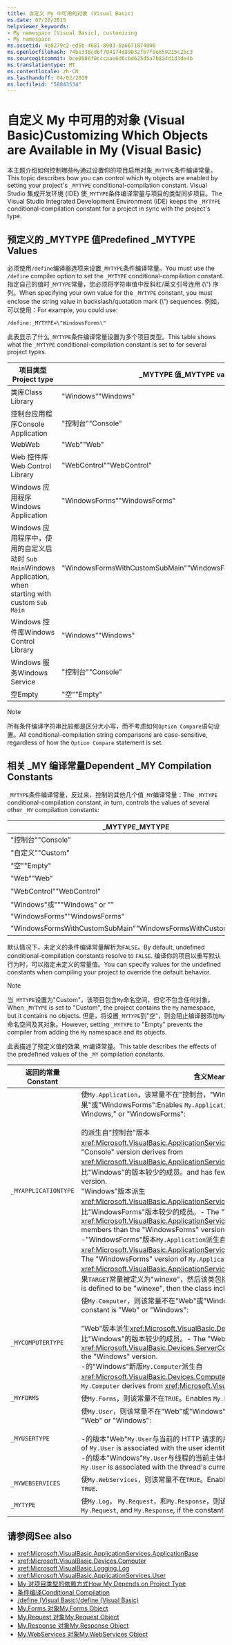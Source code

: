 ```yaml
---
title: 自定义 My 中可用的对象 (Visual Basic)
ms.date: 07/20/2015
helpviewer_keywords:
- My namespace [Visual Basic], customizing
- My namespace
ms.assetid: 4e8279c2-ed5b-4681-8903-8a6671874000
ms.openlocfilehash: 74be338cd6f704174d89032fb7f9e859215c2bc3
ms.sourcegitcommit: bce0586f0cccaae6d6cbd625d5a7b824d1d3de4b
ms.translationtype: MT
ms.contentlocale: zh-CN
ms.lasthandoff: 04/02/2019
ms.locfileid: "58843534"
---
```

# <a name="customizing-which-objects-are-available-in-my-visual-basic"></a><span data-ttu-id="3d6a2-102">自定义 My 中可用的对象 (Visual Basic)</span><span class="sxs-lookup"><span data-stu-id="3d6a2-102">Customizing Which Objects are Available in My (Visual Basic)</span></span>
<span data-ttu-id="3d6a2-103">本主题介绍如何控制哪些`My`通过设置你的项目启用对象`_MYTYPE`条件编译常量。</span><span class="sxs-lookup"><span data-stu-id="3d6a2-103">This topic describes how you can control which `My` objects are enabled by setting your project's `_MYTYPE` conditional-compilation constant.</span></span> <span data-ttu-id="3d6a2-104">Visual Studio 集成开发环境 (IDE) 使`_MYTYPE`条件编译常量与项目的类型同步项目。</span><span class="sxs-lookup"><span data-stu-id="3d6a2-104">The Visual Studio Integrated Development Environment (IDE) keeps the `_MYTYPE` conditional-compilation constant for a project in sync with the project's type.</span></span>  
  
## <a name="predefined-mytype-values"></a><span data-ttu-id="3d6a2-105">预定义的 _MYTYPE 值</span><span class="sxs-lookup"><span data-stu-id="3d6a2-105">Predefined _MYTYPE Values</span></span>  
 <span data-ttu-id="3d6a2-106">必须使用`/define`编译器选项来设置`_MYTYPE`条件编译常量。</span><span class="sxs-lookup"><span data-stu-id="3d6a2-106">You must use the `/define` compiler option to set the `_MYTYPE` conditional-compilation constant.</span></span> <span data-ttu-id="3d6a2-107">指定自己的值时`_MYTYPE`常量，您必须将字符串值中反斜杠/英文引号连用 (\\") 序列。</span><span class="sxs-lookup"><span data-stu-id="3d6a2-107">When specifying your own value for the `_MYTYPE` constant, you must enclose the string value in backslash/quotation mark (\\") sequences.</span></span> <span data-ttu-id="3d6a2-108">例如，可以使用：</span><span class="sxs-lookup"><span data-stu-id="3d6a2-108">For example, you could use:</span></span>  
  
```  
/define:_MYTYPE=\"WindowsForms\"  
```  
  
 <span data-ttu-id="3d6a2-109">此表显示了什么`_MYTYPE`条件编译常量设置为多个项目类型。</span><span class="sxs-lookup"><span data-stu-id="3d6a2-109">This table shows what the `_MYTYPE` conditional-compilation constant is set to for several project types.</span></span>  
  
|<span data-ttu-id="3d6a2-110">项目类型</span><span class="sxs-lookup"><span data-stu-id="3d6a2-110">Project type</span></span>|<span data-ttu-id="3d6a2-111">_MYTYPE 值</span><span class="sxs-lookup"><span data-stu-id="3d6a2-111">_MYTYPE value</span></span>|  
|------------------|--------------------|  
|<span data-ttu-id="3d6a2-112">类库</span><span class="sxs-lookup"><span data-stu-id="3d6a2-112">Class Library</span></span>|<span data-ttu-id="3d6a2-113">"Windows"</span><span class="sxs-lookup"><span data-stu-id="3d6a2-113">"Windows"</span></span>|  
|<span data-ttu-id="3d6a2-114">控制台应用程序</span><span class="sxs-lookup"><span data-stu-id="3d6a2-114">Console Application</span></span>|<span data-ttu-id="3d6a2-115">"控制台"</span><span class="sxs-lookup"><span data-stu-id="3d6a2-115">"Console"</span></span>|  
|<span data-ttu-id="3d6a2-116">Web</span><span class="sxs-lookup"><span data-stu-id="3d6a2-116">Web</span></span>|<span data-ttu-id="3d6a2-117">"Web"</span><span class="sxs-lookup"><span data-stu-id="3d6a2-117">"Web"</span></span>|  
|<span data-ttu-id="3d6a2-118">Web 控件库</span><span class="sxs-lookup"><span data-stu-id="3d6a2-118">Web Control Library</span></span>|<span data-ttu-id="3d6a2-119">"WebControl"</span><span class="sxs-lookup"><span data-stu-id="3d6a2-119">"WebControl"</span></span>|  
|<span data-ttu-id="3d6a2-120">Windows 应用程序</span><span class="sxs-lookup"><span data-stu-id="3d6a2-120">Windows Application</span></span>|<span data-ttu-id="3d6a2-121">"WindowsForms"</span><span class="sxs-lookup"><span data-stu-id="3d6a2-121">"WindowsForms"</span></span>|  
|<span data-ttu-id="3d6a2-122">Windows 应用程序中，使用的自定义启动时 `Sub Main`</span><span class="sxs-lookup"><span data-stu-id="3d6a2-122">Windows Application, when starting with custom `Sub Main`</span></span>|<span data-ttu-id="3d6a2-123">"WindowsFormsWithCustomSubMain"</span><span class="sxs-lookup"><span data-stu-id="3d6a2-123">"WindowsFormsWithCustomSubMain"</span></span>|  
|<span data-ttu-id="3d6a2-124">Windows 控件库</span><span class="sxs-lookup"><span data-stu-id="3d6a2-124">Windows Control Library</span></span>|<span data-ttu-id="3d6a2-125">"Windows"</span><span class="sxs-lookup"><span data-stu-id="3d6a2-125">"Windows"</span></span>|  
|<span data-ttu-id="3d6a2-126">Windows 服务</span><span class="sxs-lookup"><span data-stu-id="3d6a2-126">Windows Service</span></span>|<span data-ttu-id="3d6a2-127">"控制台"</span><span class="sxs-lookup"><span data-stu-id="3d6a2-127">"Console"</span></span>|  
|<span data-ttu-id="3d6a2-128">空</span><span class="sxs-lookup"><span data-stu-id="3d6a2-128">Empty</span></span>|<span data-ttu-id="3d6a2-129">"空"</span><span class="sxs-lookup"><span data-stu-id="3d6a2-129">"Empty"</span></span>|  
  
> [!NOTE]
>  <span data-ttu-id="3d6a2-130">所有条件编译字符串比较都是区分大小写，而不考虑如何`Option Compare`语句设置。</span><span class="sxs-lookup"><span data-stu-id="3d6a2-130">All conditional-compilation string comparisons are case-sensitive, regardless of how the `Option Compare` statement is set.</span></span>  
  
## <a name="dependent-my-compilation-constants"></a><span data-ttu-id="3d6a2-131">相关 _MY 编译常量</span><span class="sxs-lookup"><span data-stu-id="3d6a2-131">Dependent _MY Compilation Constants</span></span>  
 <span data-ttu-id="3d6a2-132">`_MYTYPE`条件编译常量，反过来，控制的其他几个值`_MY`编译常量：</span><span class="sxs-lookup"><span data-stu-id="3d6a2-132">The `_MYTYPE` conditional-compilation constant, in turn, controls the values of several other `_MY` compilation constants:</span></span>  
  
|<span data-ttu-id="3d6a2-133">_MYTYPE</span><span class="sxs-lookup"><span data-stu-id="3d6a2-133">_MYTYPE</span></span>|<span data-ttu-id="3d6a2-134">_MYAPPLICATIONTYPE</span><span class="sxs-lookup"><span data-stu-id="3d6a2-134">_MYAPPLICATIONTYPE</span></span>|<span data-ttu-id="3d6a2-135">_MYCOMPUTERTYPE</span><span class="sxs-lookup"><span data-stu-id="3d6a2-135">_MYCOMPUTERTYPE</span></span>|<span data-ttu-id="3d6a2-136">_MYFORMS</span><span class="sxs-lookup"><span data-stu-id="3d6a2-136">_MYFORMS</span></span>|<span data-ttu-id="3d6a2-137">_MYUSERTYPE</span><span class="sxs-lookup"><span data-stu-id="3d6a2-137">_MYUSERTYPE</span></span>|<span data-ttu-id="3d6a2-138">_MYWEBSERVICES</span><span class="sxs-lookup"><span data-stu-id="3d6a2-138">_MYWEBSERVICES</span></span>|  
|--------------|-------------------------|----------------------|---------------|------------------|---------------------|  
|<span data-ttu-id="3d6a2-139">"控制台"</span><span class="sxs-lookup"><span data-stu-id="3d6a2-139">"Console"</span></span>|<span data-ttu-id="3d6a2-140">"控制台"</span><span class="sxs-lookup"><span data-stu-id="3d6a2-140">"Console"</span></span>|<span data-ttu-id="3d6a2-141">"Windows"</span><span class="sxs-lookup"><span data-stu-id="3d6a2-141">"Windows"</span></span>|<span data-ttu-id="3d6a2-142">未定义</span><span class="sxs-lookup"><span data-stu-id="3d6a2-142">Undefined</span></span>|<span data-ttu-id="3d6a2-143">"Windows"</span><span class="sxs-lookup"><span data-stu-id="3d6a2-143">"Windows"</span></span>|<span data-ttu-id="3d6a2-144">true</span><span class="sxs-lookup"><span data-stu-id="3d6a2-144">TRUE</span></span>|  
|<span data-ttu-id="3d6a2-145">"自定义"</span><span class="sxs-lookup"><span data-stu-id="3d6a2-145">"Custom"</span></span>|<span data-ttu-id="3d6a2-146">未定义</span><span class="sxs-lookup"><span data-stu-id="3d6a2-146">Undefined</span></span>|<span data-ttu-id="3d6a2-147">未定义</span><span class="sxs-lookup"><span data-stu-id="3d6a2-147">Undefined</span></span>|<span data-ttu-id="3d6a2-148">未定义</span><span class="sxs-lookup"><span data-stu-id="3d6a2-148">Undefined</span></span>|<span data-ttu-id="3d6a2-149">未定义</span><span class="sxs-lookup"><span data-stu-id="3d6a2-149">Undefined</span></span>|<span data-ttu-id="3d6a2-150">未定义</span><span class="sxs-lookup"><span data-stu-id="3d6a2-150">Undefined</span></span>|  
|<span data-ttu-id="3d6a2-151">"空"</span><span class="sxs-lookup"><span data-stu-id="3d6a2-151">"Empty"</span></span>|<span data-ttu-id="3d6a2-152">未定义</span><span class="sxs-lookup"><span data-stu-id="3d6a2-152">Undefined</span></span>|<span data-ttu-id="3d6a2-153">未定义</span><span class="sxs-lookup"><span data-stu-id="3d6a2-153">Undefined</span></span>|<span data-ttu-id="3d6a2-154">未定义</span><span class="sxs-lookup"><span data-stu-id="3d6a2-154">Undefined</span></span>|<span data-ttu-id="3d6a2-155">未定义</span><span class="sxs-lookup"><span data-stu-id="3d6a2-155">Undefined</span></span>|<span data-ttu-id="3d6a2-156">未定义</span><span class="sxs-lookup"><span data-stu-id="3d6a2-156">Undefined</span></span>|  
|<span data-ttu-id="3d6a2-157">"Web"</span><span class="sxs-lookup"><span data-stu-id="3d6a2-157">"Web"</span></span>|<span data-ttu-id="3d6a2-158">未定义</span><span class="sxs-lookup"><span data-stu-id="3d6a2-158">Undefined</span></span>|<span data-ttu-id="3d6a2-159">"Web"</span><span class="sxs-lookup"><span data-stu-id="3d6a2-159">"Web"</span></span>|<span data-ttu-id="3d6a2-160">false</span><span class="sxs-lookup"><span data-stu-id="3d6a2-160">FALSE</span></span>|<span data-ttu-id="3d6a2-161">"Web"</span><span class="sxs-lookup"><span data-stu-id="3d6a2-161">"Web"</span></span>|<span data-ttu-id="3d6a2-162">false</span><span class="sxs-lookup"><span data-stu-id="3d6a2-162">FALSE</span></span>|  
|<span data-ttu-id="3d6a2-163">"WebControl"</span><span class="sxs-lookup"><span data-stu-id="3d6a2-163">"WebControl"</span></span>|<span data-ttu-id="3d6a2-164">未定义</span><span class="sxs-lookup"><span data-stu-id="3d6a2-164">Undefined</span></span>|<span data-ttu-id="3d6a2-165">"Web"</span><span class="sxs-lookup"><span data-stu-id="3d6a2-165">"Web"</span></span>|<span data-ttu-id="3d6a2-166">false</span><span class="sxs-lookup"><span data-stu-id="3d6a2-166">FALSE</span></span>|<span data-ttu-id="3d6a2-167">"Web"</span><span class="sxs-lookup"><span data-stu-id="3d6a2-167">"Web"</span></span>|<span data-ttu-id="3d6a2-168">true</span><span class="sxs-lookup"><span data-stu-id="3d6a2-168">TRUE</span></span>|  
|<span data-ttu-id="3d6a2-169">"Windows"或""</span><span class="sxs-lookup"><span data-stu-id="3d6a2-169">"Windows" or ""</span></span>|<span data-ttu-id="3d6a2-170">"Windows"</span><span class="sxs-lookup"><span data-stu-id="3d6a2-170">"Windows"</span></span>|<span data-ttu-id="3d6a2-171">"Windows"</span><span class="sxs-lookup"><span data-stu-id="3d6a2-171">"Windows"</span></span>|<span data-ttu-id="3d6a2-172">未定义</span><span class="sxs-lookup"><span data-stu-id="3d6a2-172">Undefined</span></span>|<span data-ttu-id="3d6a2-173">"Windows"</span><span class="sxs-lookup"><span data-stu-id="3d6a2-173">"Windows"</span></span>|<span data-ttu-id="3d6a2-174">true</span><span class="sxs-lookup"><span data-stu-id="3d6a2-174">TRUE</span></span>|  
|<span data-ttu-id="3d6a2-175">"WindowsForms"</span><span class="sxs-lookup"><span data-stu-id="3d6a2-175">"WindowsForms"</span></span>|<span data-ttu-id="3d6a2-176">"WindowsForms"</span><span class="sxs-lookup"><span data-stu-id="3d6a2-176">"WindowsForms"</span></span>|<span data-ttu-id="3d6a2-177">"Windows"</span><span class="sxs-lookup"><span data-stu-id="3d6a2-177">"Windows"</span></span>|<span data-ttu-id="3d6a2-178">true</span><span class="sxs-lookup"><span data-stu-id="3d6a2-178">TRUE</span></span>|<span data-ttu-id="3d6a2-179">"Windows"</span><span class="sxs-lookup"><span data-stu-id="3d6a2-179">"Windows"</span></span>|<span data-ttu-id="3d6a2-180">true</span><span class="sxs-lookup"><span data-stu-id="3d6a2-180">TRUE</span></span>|  
|<span data-ttu-id="3d6a2-181">"WindowsFormsWithCustomSubMain"</span><span class="sxs-lookup"><span data-stu-id="3d6a2-181">"WindowsFormsWithCustomSubMain"</span></span>|<span data-ttu-id="3d6a2-182">"控制台"</span><span class="sxs-lookup"><span data-stu-id="3d6a2-182">"Console"</span></span>|<span data-ttu-id="3d6a2-183">"Windows"</span><span class="sxs-lookup"><span data-stu-id="3d6a2-183">"Windows"</span></span>|<span data-ttu-id="3d6a2-184">true</span><span class="sxs-lookup"><span data-stu-id="3d6a2-184">TRUE</span></span>|<span data-ttu-id="3d6a2-185">"Windows"</span><span class="sxs-lookup"><span data-stu-id="3d6a2-185">"Windows"</span></span>|<span data-ttu-id="3d6a2-186">true</span><span class="sxs-lookup"><span data-stu-id="3d6a2-186">TRUE</span></span>|  
  
 <span data-ttu-id="3d6a2-187">默认情况下，未定义的条件编译常量解析为`FALSE`。</span><span class="sxs-lookup"><span data-stu-id="3d6a2-187">By default, undefined conditional-compilation constants resolve to `FALSE`.</span></span> <span data-ttu-id="3d6a2-188">编译你的项目以重写默认行为时，可以指定未定义的常量值。</span><span class="sxs-lookup"><span data-stu-id="3d6a2-188">You can specify values for the undefined constants when compiling your project to override the default behavior.</span></span>  
  
> [!NOTE]
>  <span data-ttu-id="3d6a2-189">当`_MYTYPE`设置为"Custom"，该项目包含`My`命名空间，但它不包含任何对象。</span><span class="sxs-lookup"><span data-stu-id="3d6a2-189">When `_MYTYPE` is set to "Custom", the project contains the `My` namespace, but it contains no objects.</span></span> <span data-ttu-id="3d6a2-190">但是，将设置`_MYTYPE`到"空"，则会阻止编译器添加`My`命名空间及其对象。</span><span class="sxs-lookup"><span data-stu-id="3d6a2-190">However, setting `_MYTYPE` to "Empty" prevents the compiler from adding the `My` namespace and its objects.</span></span>  
  
 <span data-ttu-id="3d6a2-191">此表描述了预定义值的效果`_MY`编译常量。</span><span class="sxs-lookup"><span data-stu-id="3d6a2-191">This table describes the effects of the predefined values of the `_MY` compilation constants.</span></span>  
  
|<span data-ttu-id="3d6a2-192">返回的常量</span><span class="sxs-lookup"><span data-stu-id="3d6a2-192">Constant</span></span>|<span data-ttu-id="3d6a2-193">含义</span><span class="sxs-lookup"><span data-stu-id="3d6a2-193">Meaning</span></span>|  
|--------------|-------------|  
|`_MYAPPLICATIONTYPE`|<span data-ttu-id="3d6a2-194">使`My.Application`，该常量不在"控制台，"Windows，如果"或"WindowsForms":</span><span class="sxs-lookup"><span data-stu-id="3d6a2-194">Enables `My.Application`, if the constant is "Console," Windows," or "WindowsForms":</span></span><br /><br /> <span data-ttu-id="3d6a2-195">的派生自"控制台"版本<xref:Microsoft.VisualBasic.ApplicationServices.ConsoleApplicationBase>。</span><span class="sxs-lookup"><span data-stu-id="3d6a2-195">-   The "Console" version derives from <xref:Microsoft.VisualBasic.ApplicationServices.ConsoleApplicationBase>.</span></span> <span data-ttu-id="3d6a2-196">并且具有比"Windows"的版本较少的成员。</span><span class="sxs-lookup"><span data-stu-id="3d6a2-196">and has fewer members than the "Windows" version.</span></span><br /><span data-ttu-id="3d6a2-197">"Windows"版本派生<xref:Microsoft.VisualBasic.ApplicationServices.ApplicationBase>和具有比"WindowsForms"版本较少的成员。</span><span class="sxs-lookup"><span data-stu-id="3d6a2-197">-   The "Windows" version derives from <xref:Microsoft.VisualBasic.ApplicationServices.ApplicationBase>.and has fewer members than the "WindowsForms" version.</span></span><br /><span data-ttu-id="3d6a2-198">-"WindowsForms"版本`My.Application`派生自<xref:Microsoft.VisualBasic.ApplicationServices.WindowsFormsApplicationBase>。</span><span class="sxs-lookup"><span data-stu-id="3d6a2-198">-   The "WindowsForms" version of `My.Application` derives from <xref:Microsoft.VisualBasic.ApplicationServices.WindowsFormsApplicationBase>.</span></span> <span data-ttu-id="3d6a2-199">如果`TARGET`常量被定义为"winexe"，然后该类包括`Sub Main`方法。</span><span class="sxs-lookup"><span data-stu-id="3d6a2-199">If the `TARGET` constant is defined to be "winexe", then the class includes a `Sub Main` method.</span></span>|  
|`_MYCOMPUTERTYPE`|<span data-ttu-id="3d6a2-200">使`My.Computer`，则该常量不在"Web"或"Windows":</span><span class="sxs-lookup"><span data-stu-id="3d6a2-200">Enables `My.Computer`, if the constant is "Web" or "Windows":</span></span><br /><br /> <span data-ttu-id="3d6a2-201">"Web"版本派生<xref:Microsoft.VisualBasic.Devices.ServerComputer>，并且具有比"Windows"的版本较少的成员。</span><span class="sxs-lookup"><span data-stu-id="3d6a2-201">-   The "Web" version derives from <xref:Microsoft.VisualBasic.Devices.ServerComputer>, and has fewer members than the "Windows" version.</span></span><br /><span data-ttu-id="3d6a2-202">-的"Windows"新版`My.Computer`派生自<xref:Microsoft.VisualBasic.Devices.Computer>。</span><span class="sxs-lookup"><span data-stu-id="3d6a2-202">-   The "Windows" version of `My.Computer` derives from <xref:Microsoft.VisualBasic.Devices.Computer>.</span></span>|  
|`_MYFORMS`|<span data-ttu-id="3d6a2-203">使`My.Forms`，则该常量不在`TRUE`。</span><span class="sxs-lookup"><span data-stu-id="3d6a2-203">Enables `My.Forms`, if the constant is `TRUE`.</span></span>|  
|`_MYUSERTYPE`|<span data-ttu-id="3d6a2-204">使`My.User`，则该常量不在"Web"或"Windows":</span><span class="sxs-lookup"><span data-stu-id="3d6a2-204">Enables `My.User`, if the constant is "Web" or "Windows":</span></span><br /><br /> <span data-ttu-id="3d6a2-205">-的版本"Web"`My.User`与当前的 HTTP 请求的用户标识相关联。</span><span class="sxs-lookup"><span data-stu-id="3d6a2-205">-   The "Web" version of `My.User` is associated with the user identity of the current HTTP request.</span></span><br /><span data-ttu-id="3d6a2-206">-的版本"Windows"`My.User`与线程的当前主体相关联。</span><span class="sxs-lookup"><span data-stu-id="3d6a2-206">-   The "Windows" version of `My.User` is associated with the thread's current principal.</span></span>|  
|`_MYWEBSERVICES`|<span data-ttu-id="3d6a2-207">使`My.WebServices`，则该常量不在`TRUE`。</span><span class="sxs-lookup"><span data-stu-id="3d6a2-207">Enables `My.WebServices`, if the constant is `TRUE`.</span></span>|  
|`_MYTYPE`|<span data-ttu-id="3d6a2-208">使`My.Log`， `My.Request`，和`My.Response`，则该常量不在"Web"。</span><span class="sxs-lookup"><span data-stu-id="3d6a2-208">Enables `My.Log`, `My.Request`, and `My.Response`, if the constant is "Web".</span></span>|  
  
## <a name="see-also"></a><span data-ttu-id="3d6a2-209">请参阅</span><span class="sxs-lookup"><span data-stu-id="3d6a2-209">See also</span></span>

- <xref:Microsoft.VisualBasic.ApplicationServices.ApplicationBase>
- <xref:Microsoft.VisualBasic.Devices.Computer>
- <xref:Microsoft.VisualBasic.Logging.Log>
- <xref:Microsoft.VisualBasic.ApplicationServices.User>
- [<span data-ttu-id="3d6a2-210">My 对项目类型的依赖方式</span><span class="sxs-lookup"><span data-stu-id="3d6a2-210">How My Depends on Project Type</span></span>](../../../visual-basic/developing-apps/development-with-my/how-my-depends-on-project-type.md)
- [<span data-ttu-id="3d6a2-211">条件编译</span><span class="sxs-lookup"><span data-stu-id="3d6a2-211">Conditional Compilation</span></span>](../../../visual-basic/programming-guide/program-structure/conditional-compilation.md)
- [<span data-ttu-id="3d6a2-212">/define (Visual Basic)</span><span class="sxs-lookup"><span data-stu-id="3d6a2-212">/define (Visual Basic)</span></span>](../../../visual-basic/reference/command-line-compiler/define.md)
- [<span data-ttu-id="3d6a2-213">My.Forms 对象</span><span class="sxs-lookup"><span data-stu-id="3d6a2-213">My.Forms Object</span></span>](../../../visual-basic/language-reference/objects/my-forms-object.md)
- [<span data-ttu-id="3d6a2-214">My.Request 对象</span><span class="sxs-lookup"><span data-stu-id="3d6a2-214">My.Request Object</span></span>](../../../visual-basic/language-reference/objects/my-request-object.md)
- [<span data-ttu-id="3d6a2-215">My.Response 对象</span><span class="sxs-lookup"><span data-stu-id="3d6a2-215">My.Response Object</span></span>](../../../visual-basic/language-reference/objects/my-response-object.md)
- [<span data-ttu-id="3d6a2-216">My.WebServices 对象</span><span class="sxs-lookup"><span data-stu-id="3d6a2-216">My.WebServices Object</span></span>](../../../visual-basic/language-reference/objects/my-webservices-object.md)
